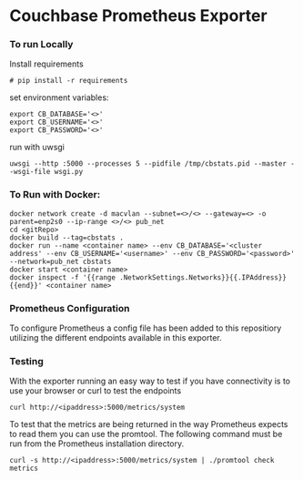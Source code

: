 # Couchbase Prometheus Exporter

### To run Locally

Install requirements<br />

```
# pip install -r requirements
```

set environment variables:<br/>

```
export CB_DATABASE='<>' 
export CB_USERNAME='<>'
export CB_PASSWORD='<>'
```

run with uwsgi<br/>
```
uwsgi --http :5000 --processes 5 --pidfile /tmp/cbstats.pid --master --wsgi-file wsgi.py
```

### To Run with Docker:

```
docker network create -d macvlan --subnet=<>/<> --gateway=<> -o parent=enp2s0 --ip-range <>/<> pub_net
cd <gitRepo>
docker build --tag=cbstats .
docker run --name <container name> --env CB_DATABASE='<cluster address' --env CB_USERNAME='<username>' --env CB_PASSWORD='<password>' --network=pub_net cbstats
docker start <container name>
docker inspect -f '{{range .NetworkSettings.Networks}}{{.IPAddress}}{{end}}' <container name>
```

### Prometheus Configuration
To configure Prometheus a config file has been added to this repositiory utilizing the different endpoints available in this exporter.

### Testing
With the exporter running an easy way to test if you have connectivity is to use your browser or curl to test the endpoints<br />

```curl http://<ipaddress>:5000/metrics/system```

To test that the metrics are being returned in the way Prometheus expects to read them you can use the promtool. The following command must be run from the Prometheus installation directory.<br />

```curl -s http://<ipaddress>:5000/metrics/system | ./promtool check metrics``` 
